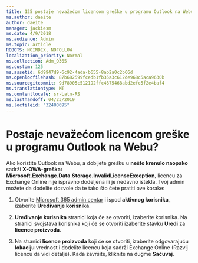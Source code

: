 ```yaml
---
title: 125 postaje nevažećom licencom greške u programu Outlook na Webu?
ms.author: daeite
author: daeite
manager: jackiesm
ms.date: 4/9/2018
ms.audience: Admin
ms.topic: article
ROBOTS: NOINDEX, NOFOLLOW
localization_priority: Normal
ms.collection: Adm_O365
ms.custom: 125
ms.assetid: 6d9947d9-6c92-4ada-b655-8ab2a0c2b66d
ms.openlocfilehash: 87b682599fcedb1fb35a3c612de968c5aca9630b
ms.sourcegitcommit: 9d78905c512192ffc4675468abd2efc5f2e4baf4
ms.translationtype: MT
ms.contentlocale: sr-Latn-RS
ms.lasthandoff: 04/23/2019
ms.locfileid: "32400695"
---
```

# <a name="getting-an-invalid-license-error-in-outlook-on-the-web"></a>Postaje nevažećom licencom greške u programu Outlook na Webu?

Ako koristite Outlook na Webu, a dobijete grešku u **nešto krenulo naopako** sadrži **X-OWA-greška: Microsoft.Exchange.Data.Storage.InvalidLicenseException**, licencu za Exchange Online nije ispravno dodeljena ili je nedavno istekla. Tvoj admin možete da dodelite dozvole da te tako što ćete pratiti ove korake:
  
1. Otvorite [Microsoft 365 admin centar](https://portal.office.com/adminportal/home#/homepage) i ispod **aktivnog korisnika**, izaberite **Uređivanje korisnika**.
    
2. **Uređivanje korisnika** stranici koja će se otvoriti, izaberite korisnika. Na stranici svojstava korisnika koji će se otvoriti izaberite stavku **Uredi** za **licence proizvoda**.
    
3. Na stranici **licence proizvoda** koji će se otvoriti, izaberite odgovarajuću **lokaciju** vrednost i dodelite licencu koja sadrži Exchange Online (Razvij licencu da vidi detalje). Kada završite, kliknite na dugme **Sačuvaj**.
    

